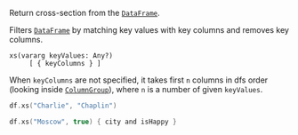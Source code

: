[//]: # (title: xs)

<!---IMPORT org.jetbrains.kotlinx.dataframe.samples.api.Access-->

Return cross-section from the [`DataFrame`](DataFrame.md).

Filters [`DataFrame`](DataFrame.md) by matching key values with key columns and removes key columns.

```
xs(vararg keyValues: Any?)
     [ { keyColumns } ]
```

When `keyColumns` are not specified, it takes first `n` columns in dfs order (looking inside [`ColumnGroup`](DataColumn.md#columngroup)), where `n` is a number of given `keyValues`.

<!---FUN xs-->

```kotlin
df.xs("Charlie", "Chaplin")

df.xs("Moscow", true) { city and isHappy }
```

<!---END-->
